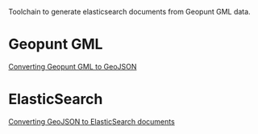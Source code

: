 Toolchain to generate elasticsearch documents from Geopunt GML data.

# Geopunt GML
[Converting Geopunt GML to GeoJSON](https://github.com/cultuurnet/geojson-data/blob/master/documentation/converting%20geopunt%20data.md)

# ElasticSearch
[Converting GeoJSON to ElasticSearch documents](https://github.com/cultuurnet/geojson-data/blob/master/documentation/converting%20geojson%20to%20elasticsearch%20documents.md)